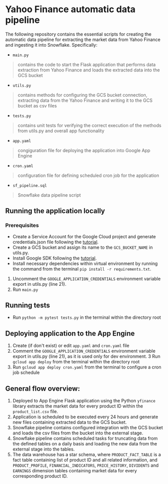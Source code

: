 # Yahoo Finance automatic data pipeline

The following repository contains the essential scripts for creating the automatic data pipeline for extracting the market data from Yahoo Finance and ingesting it into Snowflake. Specifically:
- `main.py`
> contains the code to start the Flask application that performs data extraction from Yahoo Finance and loads the extracted data into the GCS bucket
- `utils.py`
> contains methods for configuring the GCS bucket connection, extracting data from the Yahoo Finance and writing it to the GCS bucket as csv files
- `tests.py`
> contains unit tests for verifying the correct execution of the methods from utils.py and overall app functionality
- `app.yaml`
> congiguration file for deploying the application into Google App Engine
- `cron.yaml`
> configuration file for defining scheduled cron job for the application
- `sf_pipeline.sql`
> Snowflake data pipeline script


## Running the application locally

### Prerequisites
- Create a Service Account for the Google Cloud project and generate credentials.json file following the [tutorial](https://cloud.google.com/docs/authentication/getting-started#cloud-console).
- Create a GCS bucket and assign its name to the ```GCS_BUCKET_NAME``` in utils.py.
- Install Google SDK following the [tutorial](https://cloud.google.com/sdk/docs/install).
- Install necessary dependencies within virtual environment by running the command from the terminal
```pip install -r requirements.txt```.

1. Uncomment the `GOOGLE_APPLICATION_CREDENTIALS` environment variable export in utils.py (line 21).
2. Run `main.py`


## Running tests
- Run `python -m pytest tests.py` in the terminal within the directory root

## Deploying application to the App Engine
1. Create (if don't exist) or edit `app.yaml` and `cron.yaml` file
2. Comment the `GOOGLE_APPLICATION_CREDENTIALS` environment variable export in utils.py (line 21), as it is used only for dev environment.
3 Run `gcloud app deploy` from the terminal within the directory root
4. Run `gcloud app deploy cron.yaml` from the terminal to configure a cron job schedule

## General flow overview:
1. Deployed to App Engine Flask application using the Python `yfinance` library extracts the market data for every product ID within the `product_list.csv` file.
2. Application is scheduled to be executed every 24 hours and generate new files containing extracted data to the GCS bucket.
3. Snowflake pipeline contains configured integration with the GCS bucket and loads the csv files from the bucket into the external stage.
4. Snowflake pipeline contains scheduled tasks for truncating data from the defined tables on a daily basis and loading the new data from the external stage into the tables.
5. The data warehouse has a star schema, where `PRODUCT_FACT_TABLE` is a fact table containing list of product ID and all related information, and `PRODUCT_PROFILE`, `FINANCIAL_INDICATORS`, `PRICE_HISTORY`, `DIVIDENTS` and `EARNINGS` dimension tables containing market data for every corresponding product ID.
